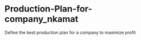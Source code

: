 # Production-Plan-for-company_nkamat
Define the best production plan for a company to maximize profit
